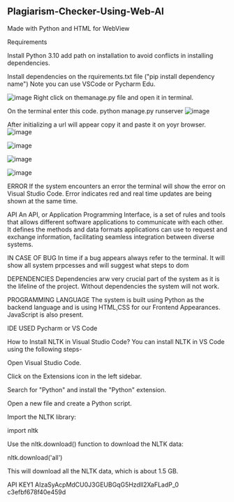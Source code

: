 ## Plagiarism-Checker-Using-Web-AI
Made with Python and HTML for WebView

Requirements

Install Python 3.10 add path on installation to avoid conflicts in installing dependencies.

Install dependencies on the rquirements.txt file ("pip install dependency name")
Note you can use VSCode or Pycharm Edu.

![image](https://github.com/nile-xy/Plagiarism-Checker-Using-Web-AI/assets/99071836/c7e93bf3-e3bb-495b-9919-4eb508671027)
Right click on themanage.py file and open it in terminal.

On the terminal enter this code.
python manage.py runserver
![image](https://github.com/nile-xy/Plagiarism-Checker-Using-Web-AI/assets/99071836/d4d7ec95-62dd-4575-b7b6-53a1c59dfa38)

After initializing a url will appear copy it and paste it on yoyr browser.
![image](https://github.com/nile-xy/Plagiarism-Checker-Using-Web-AI/assets/99071836/b06d399d-a465-4889-9fa9-a16250db00ac)

![image](https://github.com/nile-xy/Plagiarism-Checker-Using-Web-AI/assets/99071836/a52ca200-8e61-48cf-9f03-f065267b2107)

![image](https://github.com/nile-xy/Plagiarism-Checker-Using-Web-AI/assets/99071836/71b51874-a804-4d50-8ce3-2ca85835eb96)

![image](https://github.com/nile-xy/Plagiarism-Checker-Using-Web-AI/assets/99071836/810600d9-8a18-43ce-83c7-cc4ed1db97f7)

ERROR
If the system encounters an error the terminal will show the error on Visual Studio Code. Error indicates red and real time updates are being shown at the same time.

API
An API, or Application Programming Interface, is a set of rules and tools that allows different software applications to communicate with each other. It defines the methods and data formats applications can use to request and exchange information, facilitating seamless integration between diverse systems.

IN CASE OF BUG
In time if a bug appears always refer to the terminal. It will show all system prpcesses and will suggest what steps to dom

DEPENDENCIES 
Dependencies arw very crucial part of the system as it is the lifeline of the project. Without dependencies the system will not work.

PROGRAMMING LANGUAGE
The system is built using Python as the backend language and is using HTML,CSS for our Frontend Appearances. JavaScript is also present.

IDE USED
Pycharm or VS Code

How to Install NLTK in Visual Studio Code?
You can install NLTK in VS Code using the following steps-

Open Visual Studio Code.

Click on the Extensions icon in the left sidebar.

Search for "Python" and install the "Python" extension.

Open a new file and create a Python script.

Import the NLTK library:

import nltk

Use the nltk.download() function to download the NLTK data:

nltk.download('all')

This will download all the NLTK data, which is about 1.5 GB.




























API KEY1
AIzaSyAcpMdCU0J3GEUBGqG5Hzdll2XaFLadP_0
c3efbf678f40e459d






